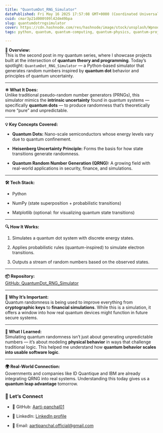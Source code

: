 ```yaml
---
title: "QuantumDot_RNG_Simulator"
datePublished: Fri May 16 2025 17:57:08 GMT+0000 (Coordinated Universal Time)
cuid: cmar3p21d000t09l42dm49bpa
slug: quantumdotrngsimulator
cover: https://cdn.hashnode.com/res/hashnode/image/stock/unsplash/Wpnoqo2plFA/upload/1c50304c216974bba2f49b7db3b3be3b.jpeg
tags: python, quantum, quantum-computing, quantum-physics, quantum-project

---
```


**🎲 Overview:**  
This is the second post in my quantum series, where I showcase projects built at the intersection of **quantum theory and programming**. Today’s spotlight: `QuantumDot_RNG_Simulator` — a Python-based simulator that generates random numbers inspired by **quantum dot** behavior and principles of quantum uncertainty.

---

**⚛️ What It Does:**  
Unlike traditional pseudo-random number generators (PRNGs), this simulator mimics the **intrinsic uncertainty** found in quantum systems — specifically **quantum dots** — to produce randomness that’s theoretically more “pure” and unpredictable.

---

**💡 Key Concepts Covered:**

* **Quantum Dots:** Nano-scale semiconductors whose energy levels vary due to quantum confinement.
    
* **Heisenberg Uncertainty Principle:** Forms the basis for how state transitions generate randomness.
    
* **Quantum Random Number Generation (QRNG):** A growing field with real-world applications in security, finance, and simulations.
    

---

**🛠️ Tech Stack:**

* Python
    
* NumPy (state superposition + probabilistic transitions)
    
* Matplotlib (optional: for visualizing quantum state transitions)
    

---

**🔍 How It Works:**

1. Simulates a quantum dot system with discrete energy states.
    
2. Applies probabilistic rules (quantum-inspired) to simulate electron transitions.
    
3. Outputs a stream of random numbers based on the observed states.
    

---

**📦 Repository:**  
[GitHub: QuantumDot\_RNG\_Simulator](https://github.com/Aarti-panchal01/QuantumDot_RNG_Simulator)

---

**🔐 Why It’s Important:**  
Quantum randomness is being used to improve everything from **cryptographic keys** to **financial simulations**. While this is a simulation, it offers a window into how real quantum devices might function in future secure systems.

---

**🧠 What I Learned:**  
Simulating quantum randomness isn’t just about generating unpredictable numbers — it’s about modeling **physical behavior** in ways that challenge traditional logic. This helped me understand how **quantum behavior scales into usable software logic**.

---

**🌍 Real-World Connection:**  
Governments and companies like ID Quantique and IBM are already integrating QRNG into real systems. Understanding this today gives us a **quantum leap advantage** tomorrow.

### 🤝 Let’s Connect

* 🐙 GitHub: [Aarti-panchal01](https://github.com/Aarti-panchal01)
    
* 💼 LinkedIn: [LinkedIn profile](https://www.linkedin.com/in/aarti-panchal-93196a319/)
    
* 📧 Email: aartipanchal.official@gmail.com